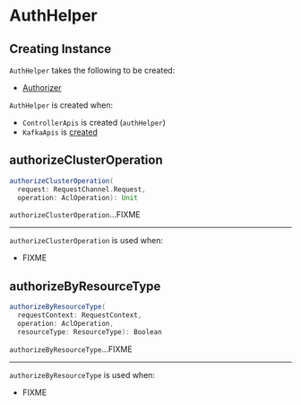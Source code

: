 # AuthHelper

## Creating Instance

`AuthHelper` takes the following to be created:

* <span id="authorizer"> [Authorizer](Authorizer.md)

`AuthHelper` is created when:

* `ControllerApis` is created (`authHelper`)
* `KafkaApis` is [created](../KafkaApis.md#authHelper)

## <span id="authorizeClusterOperation"> authorizeClusterOperation

```scala
authorizeClusterOperation(
  request: RequestChannel.Request,
  operation: AclOperation): Unit
```

`authorizeClusterOperation`...FIXME

---

`authorizeClusterOperation` is used when:

* FIXME

## <span id="authorizeByResourceType"> authorizeByResourceType

```scala
authorizeByResourceType(
  requestContext: RequestContext,
  operation: AclOperation,
  resourceType: ResourceType): Boolean
```

`authorizeByResourceType`...FIXME

---

`authorizeByResourceType` is used when:

* FIXME

